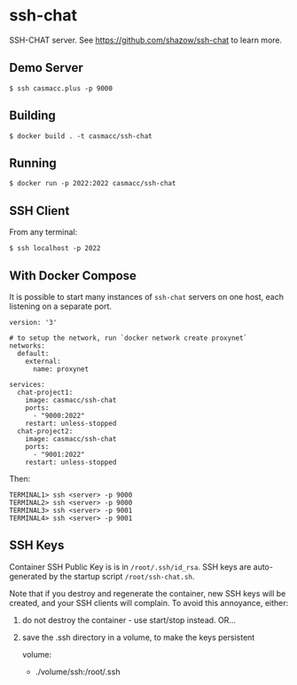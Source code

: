 # ssh-chat

SSH-CHAT server.  See https://github.com/shazow/ssh-chat to learn more.

## Demo Server

    $ ssh casmacc.plus -p 9000

## Building

    $ docker build . -t casmacc/ssh-chat

## Running 

    $ docker run -p 2022:2022 casmacc/ssh-chat

## SSH Client

From any terminal:

    $ ssh localhost -p 2022

## With Docker Compose

It is possible to start many instances of `ssh-chat` servers on one host, each
listening on a separate port. 

    version: '3'

    # to setup the network, run `docker network create proxynet`
    networks:
      default:
        external:
          name: proxynet
    
    services:
      chat-project1:
        image: casmacc/ssh-chat
        ports:
          - "9000:2022"
        restart: unless-stopped
      chat-project2:
        image: casmacc/ssh-chat
        ports:
          - "9001:2022"
        restart: unless-stopped
    
Then:

    TERMINAL1> ssh <server> -p 9000
    TERMINAL2> ssh <server> -p 9000
    TERMINAL3> ssh <server> -p 9001
    TERMINAL4> ssh <server> -p 9001

## SSH Keys

Container SSH Public Key is is in `/root/.ssh/id_rsa`.  SSH keys are
auto-generated by the startup script `/root/ssh-chat.sh`.

Note that if you destroy and regenerate the container, new SSH keys will be
created, and your SSH clients will complain.  To avoid this annoyance, either:

1) do not destroy the container - use start/stop instead.  OR...
2) save the .ssh directory in a volume, to make the keys persistent

    volume:
      - ./volume/ssh:/root/.ssh

